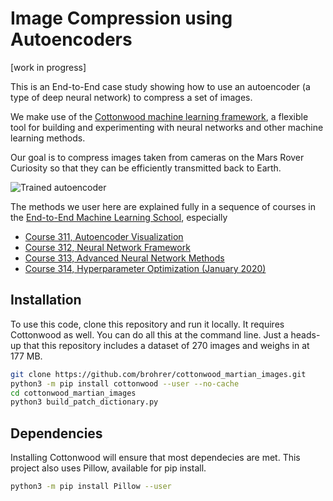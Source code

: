 # Image Compression using Autoencoders

[work in progress]

This is an End-to-End case study showing how to use an autoencoder
(a type of deep neural network) to compress a set of images.

We make use of the [Cottonwood machine learning framework](
https://github.com/brohrer/cottonwood), a flexible tool for
building and experimenting with neural networks and other
machine learning methods.

Our goal is to compress images taken from cameras on the
Mars Rover Curiosity so that they can be efficiently transmitted
back to Earth.

![Trained autoencoder](doc/mars_autoencoder.png)

The methods we user here are explained fully in a sequence of courses
in the [End-to-End Machine Learning School](http://e2eml.school),
especially
* [Course 311, Autoencoder Visualization](https://end-to-end-machine-learning.teachable.com/p/neural-network-visualization)
* [Course 312, Neural Network Framework](https://end-to-end-machine-learning.teachable.com/p/write-a-neural-network-framework)
* [Course 313, Advanced Neural Network Methods](https://end-to-end-machine-learning.teachable.com/p/advanced-neural-network-methods)
* [Course 314, Hyperparameter Optimization (January 2020)](http://e2eml.school)

## Installation

To use this code, clone this repository and run it locally.
It requires Cottonwood as well.
You can do all this at the command line. Just a heads-up that this
repository includes a dataset of 270 images and weighs in at 177 MB.

```bash
git clone https://github.com/brohrer/cottonwood_martian_images.git
python3 -m pip install cottonwood --user --no-cache
cd cottonwood_martian_images
python3 build_patch_dictionary.py
```

## Dependencies

Installing Cottonwood will ensure that most
dependecies are met. This project also uses Pillow, available for pip install.

```bash
python3 -m pip install Pillow --user
```
